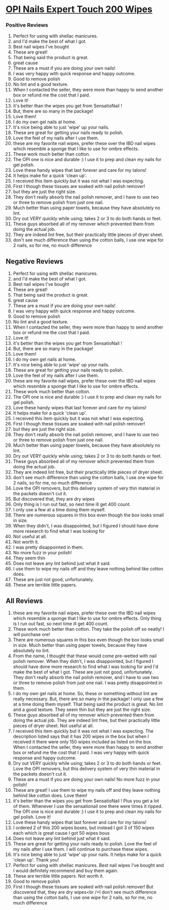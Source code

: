 # [OPI Nails Expert Touch 200 Wipes](https://products.checkmycream.com/products/OPI-Nails-Expert-Touch-200-Wipes.html)

### Positive Reviews

<ol>
      <li>Perfect for using with shellac manicures.</li>
      <li>and I&#x27;d make the best of what I got.  </li>
      <li>Best nail wipes I&#x27;ve bought</li>
      <li>These are great!</li>
      <li>That being said the product is great.  </li>
      <li>great cause</li>
      <li>These are a must if you are doing your own nails!  </li>
      <li>I was very happy with quick response and happy outcome.</li>
      <li>Good to remove polish</li>
      <li>No lint and a good texture.  </li>
      <li>When I contacted the seller, they were more than happy to send another box or refund me the cost that I paid.</li>
      <li>Love it!</li>
      <li>it&#x27;s better than the wipes you get from SensatioNail !</li>
      <li>But, there are so many in the package!  </li>
      <li>Love them!</li>
      <li>I do my own gel nails at home.  </li>
      <li>It&#x27;s nice being able to just &#x27;wipe&#x27; up your nails.  </li>
      <li>These are great for getting your nails ready to polish.</li>
      <li>Love the feel of my nails after I use them.</li>
      <li>these are my favorite nail wipes, prefer these over the IBD nail wipes which resemble a sponge that I like to use for ombre effects.</li>
      <li>These work much better than cotton.</li>
      <li>The OPI one is nice and durable :) I use it to prep and clean my nails for gel polish.</li>
      <li>Love these handy wipes that last forever and care for my talons!</li>
      <li>It helps make for a quick &#x27;clean up&#x27;.  </li>
      <li>I received this item quickly but it was not what I was expecting.</li>
      <li>First I though these tissues are soaked with nail polish remover!</li>
      <li>but they are just the right size.</li>
      <li>They don&#x27;t really absorb the nail polish remover, and I have to use two or three to remove polish from just one nail.  </li>
      <li>Much better than using paper towels, because they have absolutely no lint.</li>
      <li>Dry out VERY quickly while using; takes 2 or 3 to do both hands or feet.</li>
      <li>These guys absorbed all of my remover which prevented them from doing the actual job.</li>
      <li>They are indeed lint free, but their practically little pieces of dryer sheet.</li>
      <li>don&#x27;t see much difference than using the cotton balls, I use one wipe for 2 nails, so for me, no much difference</li>
</ol>


<h2>Negative Reviews</h2>
<ol>
<li> Perfect for using with shellac manicures.</li>
<li> and I&#x27;d make the best of what I got.  </li>
<li> Best nail wipes I&#x27;ve bought</li>
<li> These are great!</li>
<li> That being said the product is great.  </li>
<li> great cause</li>
<li> These are a must if you are doing your own nails!  </li>
<li> I was very happy with quick response and happy outcome.</li>
<li> Good to remove polish</li>
<li> No lint and a good texture.  </li>
<li> When I contacted the seller, they were more than happy to send another box or refund me the cost that I paid.</li>
<li> Love it!</li>
<li> it&#x27;s better than the wipes you get from SensatioNail !</li>
<li> But, there are so many in the package!  </li>
<li> Love them!</li>
<li> I do my own gel nails at home.  </li>
<li> It&#x27;s nice being able to just &#x27;wipe&#x27; up your nails.  </li>
<li> These are great for getting your nails ready to polish.</li>
<li> Love the feel of my nails after I use them.</li>
<li> these are my favorite nail wipes, prefer these over the IBD nail wipes which resemble a sponge that I like to use for ombre effects.</li>
<li> These work much better than cotton.</li>
<li> The OPI one is nice and durable :) I use it to prep and clean my nails for gel polish.</li>
<li> Love these handy wipes that last forever and care for my talons!</li>
<li> It helps make for a quick &#x27;clean up&#x27;.  </li>
<li> I received this item quickly but it was not what I was expecting.</li>
<li> First I though these tissues are soaked with nail polish remover!</li>
<li> but they are just the right size.</li>
<li> They don&#x27;t really absorb the nail polish remover, and I have to use two or three to remove polish from just one nail.  </li>
<li> Much better than using paper towels, because they have absolutely no lint.</li>
<li> Dry out VERY quickly while using; takes 2 or 3 to do both hands or feet.</li>
<li> These guys absorbed all of my remover which prevented them from doing the actual job.</li>
<li> They are indeed lint free, but their practically little pieces of dryer sheet.</li>
<li> don&#x27;t see much difference than using the cotton balls, I use one wipe for 2 nails, so for me, no much difference</li>
<li> Love the OPI removers, but this delivery system of very thin material in the packets doesn&#x27;t cut it.</li>
<li> But discovered that, they are dry wipes</li>
<li> Only thing is I run out fast, so next time ill get 400 count.</li>
<li> I only use a few at a time doing them myself.  </li>
<li> There are numerous squares in this box even though the box looks small in size.  </li>
<li> When they didn&#x27;t, I was disappointed, but I figured I should have done more research to find what I was looking for</li>
<li> Not useful at all.</li>
<li> Not worth it.</li>
<li> I was pretty disappointed in them.</li>
<li> No more fuzz in your polish!</li>
<li> They seem thin</li>
<li> Does not leave any lint behind just what it said.</li>
<li> I use them to wipe my nails off and they leave nothing behind like cotton does.</li>
<li> These are just not good, unfortunately.  </li>
<li> These are terrible little papers.  </li>
</ol>

<h2>All Reviews</h2>

<ol>
    <li> these are my favorite nail wipes, prefer these over the IBD nail wipes which resemble a sponge that I like to use for ombre effects. Only thing is I run out fast, so next time ill get 400 count.</li>
    <li> These work much better than cotton. They take the polish off so neatly! I will purchase ore!</li>
    <li> There are numerous squares in this box even though the box looks small in size.  Much better than using paper towels, because they have absolutely no lint.</li>
    <li> From the name, I thought that these would come pre-wetted with nail polish remover.  When they didn&#x27;t, I was disappointed, but I figured I should have done more research to find what I was looking for and I&#x27;d make the best of what I got.  These are just not good, unfortunately.  They don&#x27;t really absorb the nail polish remover, and I have to use two or three to remove polish from just one nail.  I was pretty disappointed in them.</li>
    <li> I do my own gel nails at home.  So, these or something without lint are really necessary.  But, there are so many in the package!  I only use a few at a time doing them myself.  That being said the product is great.  No lint and a good texture.  They seem thin but they are just the right size.</li>
    <li> These guys absorbed all of my remover which prevented them from doing the actual job. They are indeed lint free, but their practically little pieces of dryer sheet. Not useful at all.</li>
    <li> I received this item quickly but it was not what I was expecting. The description listed says that it has 200 wipes in the box but when I received it there were only 150 wipes included as listed on the box. When I contacted the seller, they were more than happy to send another box or refund me the cost that I paid. I was very happy with quick response and happy outcome.</li>
    <li> Dry out VERY quickly while using; takes 2 or 3 to do both hands or feet. Love the OPI removers, but this delivery system of very thin material in the packets doesn&#x27;t cut it.</li>
    <li> These are a must if you are doing your own nails!  No more fuzz in your polish!</li>
    <li> These are great! I use them to wipe my nails off and they leave nothing behind like cotton does. Love them!</li>
    <li> it&#x27;s better than the wipes you get from SensatioNail ! Plus you get a lot of them. Whenever I use the sensationail one there were times it ripped. The OPI one is nice and durable :) I use it to prep and clean my nails for gel polish. Love it!</li>
    <li> Love these handy wipes that last forever and care for my talons!</li>
    <li> I ordered 2 of this 200 wipes boxes, but instead I got 3 of 150 wipes each which is great cause I got 50 wipes bous</li>
    <li> Does not leave any lint behind just what it said.</li>
    <li> These are great for getting your nails ready to polish. Love the feel of my nails after I use them. I will continue to purchase these wipes.</li>
    <li> It&#x27;s nice being able to just &#x27;wipe&#x27; up your nails.  It helps make for a quick &#x27;clean up&#x27;.  Thank you!</li>
    <li> Perfect for using with shellac manicures. Best nail wipes I&#x27;ve bought and I would definitely recommend and buy them again.</li>
    <li> These are terrible little papers.  Not worth it.</li>
    <li> Good to remove polish</li>
    <li> First I though these tissues are soaked with nail polish remover! But discovered that, they are dry wipes&lt;br /&gt;I don&#x27;t see much difference than using the cotton balls, I use one wipe for 2 nails, so for me, no much difference</li>
</ol>




